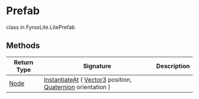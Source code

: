 # Prefab
class in FyroxLite.LitePrefab
## Methods
| Return Type | Signature | Description |
|---|---|---|
| [Node](../LiteNode/Node.md) | [InstantiateAt](##) ( [Vector3](../LiteMath/Vector3.md) position, [Quaternion](../LiteMath/Quaternion.md) orientation ) |  |

